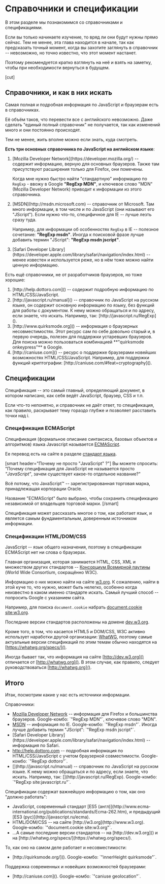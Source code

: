 # Справочники и спецификации

В этом разделе мы познакомимся со справочниками и спецификациями.

Если вы только начинаете изучение, то вряд ли они будут нужны прямо сейчас. Тем не менее, эта глава находится в начале, так как предсказать точный момент, когда вы захотите заглянуть в справочник -- невозможно, но точно известно, что этот момент настанет. 

Поэтому рекомендуется кратко взглянуть на неё и взять на заметку, чтобы при необходимости вернуться в будущем.

[cut]

## Справочники, и как в них искать

Самая полная и подробная информация по JavaScript и браузерам есть в справочниках.

Её объём таков, что перевести все с английского невозможно. Даже сделать "единый полный справочник" не получается, так как изменений много и они постоянно происходят.

Тем не менее, жить вполне можно если знать, куда смотреть.

**Есть три основных справочника по JavaScript на английском языке**: 

<ol>
<li>[Mozilla Developer Network](https://developer.mozilla.org/) -- содержит информацию, верную для основных браузеров. Также там присутствуют расширения только для Firefox, они помечены.

Когда мне нужно быстро найти "стандартную" информацию по `RegExp` - ввожу в Google **"RegExp MDN"**, и ключевое слово "MDN" (Mozilla Developer Network) приводит к информации из этого справочника.
</li>
<li>[MSDN](http://msdn.microsoft.com) -- справочник от Microsoft. Там много информации, в том числе и по JavaScript (они называют его "JScript"). Если нужно что-то, специфичное для IE -- лучше лезть сразу туда. 

Например, для информации об особенностях `RegExp` в IE -- полезное сочетание: **"RegExp msdn"**. Иногда к поисковой фразе лучше добавить термин "JScript": **"RegExp msdn jscript"**. </li>
<li>[Safari Developer Library](https://developer.apple.com/library/safari/navigation/index.html) -- менее известен и используется реже, но в нём тоже можно найти ценную информацию.</li> 
</ol>

Есть ещё справочники, не от разработчиков браузеров, но тоже хорошие:

<ol>
<li>[http://help.dottoro.com]() -- содержит подробную информацию по HTML/CSS/JavaScript.</li>
<li>[http://javascript.ru/manual]() -- справочник по JavaScript на русском языке, он содержит основную информацию по языку, без функций для работы с документом. К нему можно обращаться и по адресу, если знаете, что искать. Например, так: [http://javascript.ru/RegExp]().
</li>
<li>[http://www.quirksmode.org]() -- информация о браузерных несовместимостях. Этот ресурс сам по себе довольно старый и, в первую очередь, полезен для поддержки устаревших браузеров. Для поиска можно пользоваться комбинацией **"quirksmode onkeypress"** в Google. </li>
<li>[http://caniuse.com]() -- ресурс о поддержке браузерами новейших возможностях HTML/CSS/JavaScript. Например, для поддержки функций криптографии: [http://caniuse.com/#feat=cryptography]().
</li>
</ol>

## Спецификации

Спецификация -- это самый главный, определяющий документ, в котором написано, как себя ведёт JavaScript, браузер, CSS и т.п.

Если что-то непонятно, и справочник не даёт ответ, то спецификация, как правило, раскрывает тему гораздо глубже и позволяет расставить точки над i.

### Спецификация ECMAScript

Спецификация (формальное описание синтаксиса, базовых объектов и алгоритмов) языка Javascript называется [ECMAScript](http://www.ecma-international.org/publications/standards/Ecma-262.htm).

Ее перевод есть на сайте в разделе [стандарт языка](http://es5.javascript.ru/).

[smart header="Почему не просто &quot;JavaScript&quot; ?"]
Вы можете спросить: "Почему спецификация для JavaScript не называется просто *"JavaScript"*, зачем существует какое-то отдельное название?"

Всё потому, что JavaScript&trade; -- зарегистрированная торговая марка, принадлежащая корпорации Oracle. 

Название "ECMAScript" было выбрано, чтобы сохранить спецификацию независимой от владельцев торговой марки.
[/smart]

Спецификация может рассказать многое о том, как работает язык, и является самым фундаментальным, доверенным источником информации.

### Спецификации HTML/DOM/CSS 

JavaScript -- язык общего назначения, поэтому в спецификации ECMAScript нет ни слова о браузерах. 

Главная организация, которая занимается HTML, CSS, XML и множеством других стандартов -- [Консорциум Всемирной паутины](https://ru.wikipedia.org/wiki/%D0%9A%D0%BE%D0%BD%D1%81%D0%BE%D1%80%D1%86%D0%B8%D1%83%D0%BC_%D0%92%D1%81%D0%B5%D0%BC%D0%B8%D1%80%D0%BD%D0%BE%D0%B9_%D0%BF%D0%B0%D1%83%D1%82%D0%B8%D0%BD%D1%8B) (World Wide Consortium, сокращённо W3C).

Информацию о них можно найти на сайте [w3.org](http://w3.org). К сожалению, найти в этой куче то, что нужно, может быть нелегко, особенно когда неизвестно в каком именно стандарте искать. Самый лучший способ -- попросить Google с указанием сайта. 

Например, для поиска `document.cookie` набрать [document.cookie site:w3.org](https://www.google.com/search?q=document.cookie+site%3Aw3.org). 

Последние версии стандартов расположены на домене [dev.w3.org](http://dev.w3.org).

Кроме того, в том, что касается HTML5 и DOM/CSS, W3C активно использует наработки другой организации: [WhatWG](https://whatwg.org/), поэтому самые актуальные версии спецификаций по этим темам обычно находятся на [https://whatwg.org/specs/](). 

Иногда бывает так, что информация на сайте [http://dev.w3.org]() отличается от [http://whatwg.org](). В этом случае, как правило, следует руководствоваться [http://whatwg.org]().

## Итого

Итак, посмотрим какие у нас есть источники информации.

Справочники:
<ul>
<li><a href="https://developer.mozilla.org/">Mozilla Developer Network</a> -- информация для Firefox и большинства браузеров. 
Google-комбо: `"RegExp MDN"`, ключевое слово "MDN".</li>
<li><a href="http://msdn.microsoft.com/">MSDN</a> -- информация по IE. 
Google-комбо: `"RegExp msdn"`. Иногда лучше добавить термин "JScript": `"RegExp msdn jscript"`.</li>
<li>[Safari Developer Library](https://developer.apple.com/library/safari/navigation/index.html) -- информация по Safari.</li>
<li><a href="http://help.dottoro.com">http://help.dottoro.com</a> -- подробная информация по HTML/CSS/JavaScript с учетом браузерной совместимости.
Google-комбо: `"RegExp dottoro"`.</li>
<li>[](http://javascript.ru/manual) -- справочник по JavaScript на русском языке. К нему можно обращаться и по адресу, если знаете, что искать. Например, так: [](http://javascript.ru/RegExp).
Google-комбо: `"RegExp site:javascript.ru"`.
</li>
</ul>

Спецификации содержат важнейшую информацию о том, как оно "должно работать":

<ul>
<li>JavaScript, современный стандарт [ES5 (англ)](http://www.ecma-international.org/publications/standards/Ecma-262.htm), и предыдущий [ES3 (рус)](http://javascript.ru/ecma).</li>
<li>HTML/DOM/CSS -- на сайте [http://w3.org](http://www.w3.org).
Google-комбо: `"document.cookie site:w3.org"`.</li>
<li>...А самые последние версии стандартов -- на [http://dev.w3.org]() и на [http://whatwg.org/specs/](https://whatwg.org/specs/).</li>
</ul>

То, как оно на самом деле работает и несовместимости:

<ul>
<li>[http://quirksmode.org/](). Google-комбо: `"innerHeight quirksmode"`.</li>
</ul>

Поддержка современных и новейших возможностей браузерами:

<ul>
<li>[http://caniuse.com](). Google-комбо: `"caniuse geolocation"`.</li>
</ul>